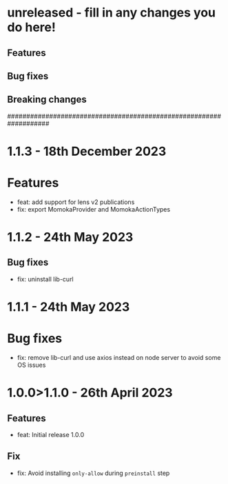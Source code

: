 # unreleased - fill in any changes you do here!

## Features

## Bug fixes

## Breaking changes

###################################################################

# 1.1.3 - 18th December 2023

# Features

- feat: add support for lens v2 publications
- fix: export MomokaProvider and MomokaActionTypes

# 1.1.2 - 24th May 2023

## Bug fixes

- fix: uninstall lib-curl

# 1.1.1 - 24th May 2023

# Bug fixes

- fix: remove lib-curl and use axios instead on node server to avoid some OS issues

# 1.0.0>1.1.0 - 26th April 2023

## Features

- feat: Initial release 1.0.0

## Fix

- fix: Avoid installing `only-allow` during `preinstall` step
